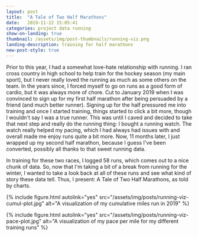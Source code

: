 ```yaml
---
layout: post
title:  "A Tale of Two Half Marathons"
date:   2019-11-22 15:05:41
categories: project data running
show-on-landing: true
thumbnail: /assets/img/post-thumbnails/running-viz.png
landing-description: training for half marathons
new-post-style: true
---
```


Prior to this year, I had a somewhat love-hate relationship with running. I ran cross country in high school to help train for the hockey season (my main sport), but I never really loved the running as much as some others on the team. In the years since, I forced myself to go on runs as a good form of cardio, but it was always more of chore. Cut to January 2019 when I was convinced to sign up for my first half marathon after being persuaded by a friend (and much better runner). Signing up for the half pressured me into training and once I started training, things started to click a bit more, though I wouldn't say I was a true runner. This was until I caved and decided to take that next step and really do the running thing: I bought a running watch. The watch really helped my pacing, which I had always had issues with and overall made me enjoy runs quite a bit more. Now, 11 months later, I just wrapped up my second half marathon, because I guess I've been converted, possibly all thanks to that sweet running data.

In training for these two races, I logged 58 runs, which comes out to a nice chunk of data. So, now that I'm taking a bit of a break from running for the winter, I wanted to take a look back at all of these runs and see what kind of story these data tell. Thus, I present: A Tale of Two Half Marathons, as told by charts.

{% include figure.html autolink="yes" src="/assets/img/posts/running-viz-cumul-plot.jpg" alt="A visualization of my cumulative miles run in 2019" %}

{% include figure.html autolink="yes" src="/assets/img/posts/running-viz-pace-plot.jpg" alt="A visualization of my pace per mile for my different training runs" %}


